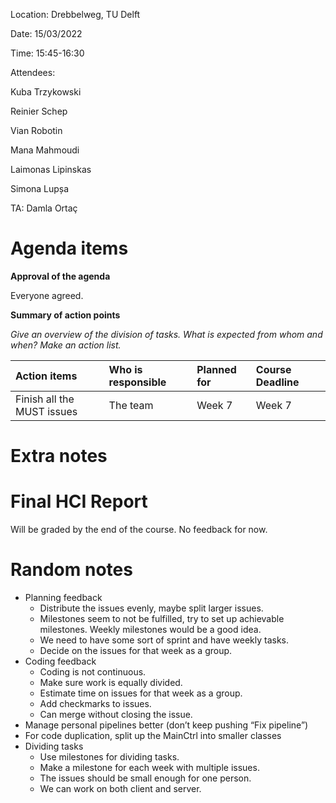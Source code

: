 ﻿Location: 		Drebbelweg, TU Delft

Date: 		15/03/2022

Time: 		15:45-16:30

Attendees: 		

Kuba Trzykowski

Reinier Schep

Vian Robotin

Mana Mahmoudi 

Laimonas Lipinskas

Simona Lupșa

TA: Damla Ortaç


# Agenda items

**Approval of the agenda** 

Everyone agreed.

**Summary of action points**

*Give an overview of the division of tasks. What is expected from whom and when? Make an action list.* 


|Action items|Who is responsible|Planned for|Course Deadline|
| :- | :- | :- | :- |
|Finish all the MUST issues|The team|Week 7|Week 7|

# Extra notes

# Final HCI Report

Will be graded by the end of the course. No feedback for now.

# Random notes

- Planning feedback
  - Distribute the issues evenly, maybe split larger issues.
  - Milestones seem to not be fulfilled, try to set up achievable milestones. Weekly milestones would be a good idea.
  - We need to have some sort of sprint and have weekly tasks.
  - Decide on the issues for that week as a group.
- Coding feedback
  - Coding is not continuous.
  - Make sure work is equally divided.
  - Estimate time on issues for that week as a group.
  - Add checkmarks to issues.
  - Can merge without closing the issue.
- Manage personal pipelines better (don’t keep pushing “Fix pipeline”)
- For code duplication, split up the MainCtrl into smaller classes
- Dividing tasks
  - Use milestones for dividing tasks.
  - Make a milestone for each week with multiple issues.
  - The issues should be small enough for one person.
  - We can work on both client and server.

